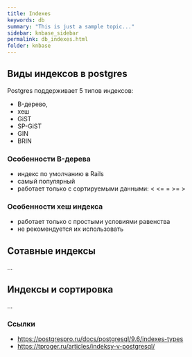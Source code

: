 ```yaml
---
title: Indexes
keywords: db
summary: "This is just a sample topic..."
sidebar: knbase_sidebar
permalink: db_indexes.html
folder: knbase
---
```


## Виды индексов в postgres

Postgres поддерживает 5 типов индексов:
- B-дерево,
- хеш
- GiST
- SP-GiST
- GIN
- BRIN

### Особенности B-дерева
- индекс по умолчанию в Rails
- самый популярный
- работает только с сортируемыми данными: < <= = >= >

### Особенности хеш индекса
- работает только с простыми условиями равенства
- не рекомендуется их использовать

## Сотавные индексы

...

## Индексы и сортировка

...


### Ссылки
- https://postgrespro.ru/docs/postgresql/9.6/indexes-types
- https://tproger.ru/articles/indeksy-v-postgresql/